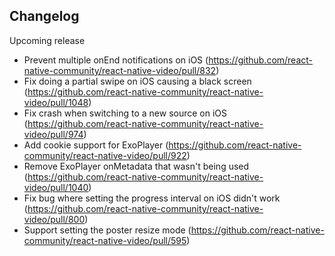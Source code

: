## Changelog

Upcoming release
* Prevent multiple onEnd notifications on iOS (https://github.com/react-native-community/react-native-video/pull/832)
* Fix doing a partial swipe on iOS causing a black screen (https://github.com/react-native-community/react-native-video/pull/1048)
* Fix crash when switching to a new source on iOS (https://github.com/react-native-community/react-native-video/pull/974)
* Add cookie support for ExoPlayer (https://github.com/react-native-community/react-native-video/pull/922)
* Remove ExoPlayer onMetadata that wasn't being used (https://github.com/react-native-community/react-native-video/pull/1040)
* Fix bug where setting the progress interval on iOS didn't work (https://github.com/react-native-community/react-native-video/pull/800)
* Support setting the poster resize mode (https://github.com/react-native-community/react-native-video/pull/595)
